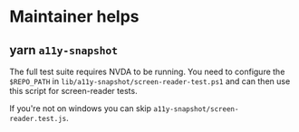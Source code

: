 # Maintainer helps

## yarn `a11y-snapshot`

The full test suite requires NVDA to be running.
You need to configure the `$REPO_PATH` in `lib/a11y-snapshot/screen-reader-test.ps1` and can then use this script for screen-reader tests.

If you're not on windows you can skip `a11y-snapshot/screen-reader.test.js`.
